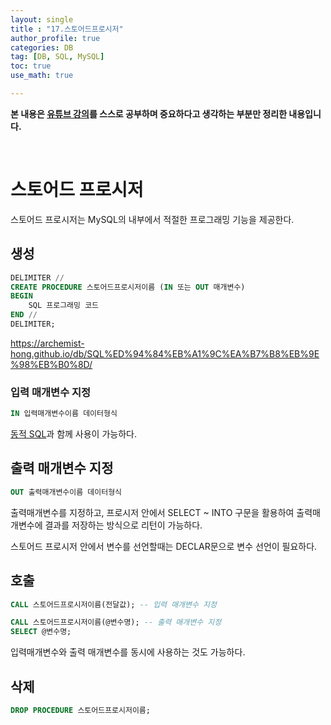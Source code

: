 ```yaml
---
layout: single
title : "17.스토어드프로시저"
author_profile: true
categories: DB
tag: [DB, SQL, MySQL] 
toc: true
use_math: true

---
```




**본 내용은 [유튜브 강의](https://www.youtube.com/watch?v=lBk5YhLZevs&list=PLVsNizTWUw7GCfy5RH27cQL5MeKYnl8Pm&index=19)를 스스로 공부하며 중요하다고 생각하는 부분만 정리한 내용입니다.**

<br>

# 스토어드 프로시저

스토어드 프로시저는 MySQL의 내부에서 적절한 프로그래밍 기능을 제공한다.



## 생성

```sql
DELIMITER //
CREATE PROCEDURE 스토어드프로시저이름 (IN 또는 OUT 매개변수)
BEGIN
	SQL 프로그래밍 코드
END //
DELIMITER;
```

https://archemist-hong.github.io/db/SQL%ED%94%84%EB%A1%9C%EA%B7%B8%EB%9E%98%EB%B0%8D/



### 입력 매개변수 지정

```sql
IN 입력매개변수이름 데이터형식
```

[동적 SQL](https://archemist-hong.github.io/db/SQL%ED%94%84%EB%A1%9C%EA%B7%B8%EB%9E%98%EB%B0%8D/)과 함께 사용이 가능하다.



## 출력 매개변수 지정

```sql
OUT 출력매개변수이름 데이터형식
```

출력매개변수를 지정하고, 프로시저 안에서 SELECT ~ INTO 구문을 활용하여 출력매개변수에 결과를 저장하는 방식으로 리턴이 가능하다.



스토어드 프로시저 안에서 변수를 선언할때는 DECLAR문으로 변수 선언이 필요하다.



## 호출

```sql
CALL 스토어드프로시저이름(전달값); -- 입력 매개변수 지정
```

```sql
CALL 스토어드프로시저이름(@변수명); -- 출력 매개변수 지정
SELECT @변수명;
```

입력매개변수와 출력 매개변수를 동시에 사용하는 것도 가능하다.



## 삭제

```sql
DROP PROCEDURE 스토어드프로시저이름;
```

